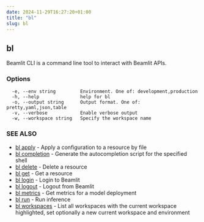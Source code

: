 ```yaml
---
date: 2024-11-29T16:27:20+01:00
title: "bl"
slug: bl
---
```

## bl

Beamlit CLI is a command line tool to interact with Beamlit APIs.

### Options

```
  -e, --env string         Environment. One of: development,production
  -h, --help               help for bl
  -o, --output string      Output format. One of: pretty,yaml,json,table
  -v, --verbose            Enable verbose output
  -w, --workspace string   Specify the workspace name
```

### SEE ALSO

* [bl apply](bl_apply.md)	 - Apply a configuration to a resource by file
* [bl completion](bl_completion.md)	 - Generate the autocompletion script for the specified shell
* [bl delete](bl_delete.md)	 - Delete a resource
* [bl get](bl_get.md)	 - Get a resource
* [bl login](bl_login.md)	 - Login to Beamlit
* [bl logout](bl_logout.md)	 - Logout from Beamlit
* [bl metrics](bl_metrics.md)	 - Get metrics for a model deployment
* [bl run](bl_run.md)	 - Run inference
* [bl workspaces](bl_workspaces.md)	 - List all workspaces with the current workspace highlighted, set optionally a new current workspace and environment

